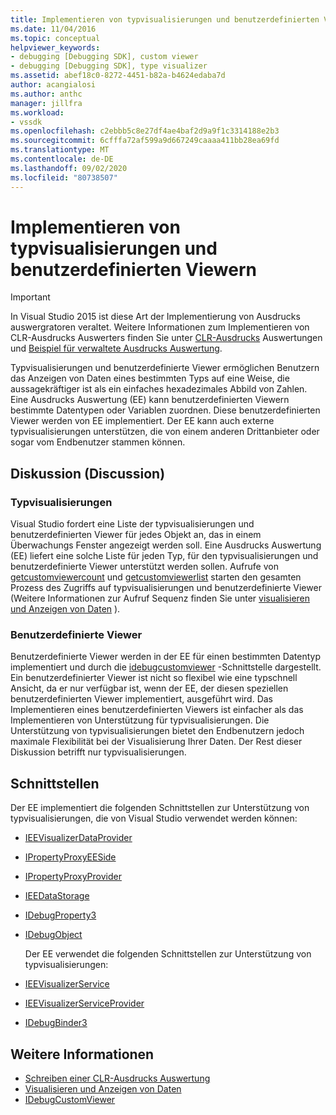 ```yaml
---
title: Implementieren von typvisualisierungen und benutzerdefinierten Viewern | Microsoft-Dokumentation
ms.date: 11/04/2016
ms.topic: conceptual
helpviewer_keywords:
- debugging [Debugging SDK], custom viewer
- debugging [Debugging SDK], type visualizer
ms.assetid: abef18c0-8272-4451-b82a-b4624edaba7d
author: acangialosi
ms.author: anthc
manager: jillfra
ms.workload:
- vssdk
ms.openlocfilehash: c2ebbb5c8e27df4ae4baf2d9a9f1c3314188e2b3
ms.sourcegitcommit: 6cfffa72af599a9d667249caaaa411bb28ea69fd
ms.translationtype: MT
ms.contentlocale: de-DE
ms.lasthandoff: 09/02/2020
ms.locfileid: "80738507"
---
```

# <a name="implement-type-visualizers-and-custom-viewers"></a>Implementieren von typvisualisierungen und benutzerdefinierten Viewern
> [!IMPORTANT]
> In Visual Studio 2015 ist diese Art der Implementierung von Ausdrucks auswergratoren veraltet. Weitere Informationen zum Implementieren von CLR-Ausdrucks Auswerters finden Sie unter [CLR-Ausdrucks](https://github.com/Microsoft/ConcordExtensibilitySamples/wiki/CLR-Expression-Evaluators) Auswertungen und [Beispiel für verwaltete Ausdrucks Auswertung](https://github.com/Microsoft/ConcordExtensibilitySamples/wiki/Managed-Expression-Evaluator-Sample).

 Typvisualisierungen und benutzerdefinierte Viewer ermöglichen Benutzern das Anzeigen von Daten eines bestimmten Typs auf eine Weise, die aussagekräftiger ist als ein einfaches hexadezimales Abbild von Zahlen. Eine Ausdrucks Auswertung (EE) kann benutzerdefinierten Viewern bestimmte Datentypen oder Variablen zuordnen. Diese benutzerdefinierten Viewer werden von EE implementiert. Der EE kann auch externe typvisualisierungen unterstützen, die von einem anderen Drittanbieter oder sogar vom Endbenutzer stammen können.

## <a name="discussion"></a>Diskussion (Discussion)

### <a name="type-visualizers"></a>Typvisualisierungen
 Visual Studio fordert eine Liste der typvisualisierungen und benutzerdefinierten Viewer für jedes Objekt an, das in einem Überwachungs Fenster angezeigt werden soll. Eine Ausdrucks Auswertung (EE) liefert eine solche Liste für jeden Typ, für den typvisualisierungen und benutzerdefinierte Viewer unterstützt werden sollen. Aufrufe von [getcustomviewercount](../../extensibility/debugger/reference/idebugproperty3-getcustomviewercount.md) und [getcustomviewerlist](../../extensibility/debugger/reference/idebugproperty3-getcustomviewerlist.md) starten den gesamten Prozess des Zugriffs auf typvisualisierungen und benutzerdefinierte Viewer (Weitere Informationen zur Aufruf Sequenz finden Sie unter [visualisieren und Anzeigen von Daten](../../extensibility/debugger/visualizing-and-viewing-data.md) ).

### <a name="custom-viewers"></a>Benutzerdefinierte Viewer
 Benutzerdefinierte Viewer werden in der EE für einen bestimmten Datentyp implementiert und durch die [idebugcustomviewer](../../extensibility/debugger/reference/idebugcustomviewer.md) -Schnittstelle dargestellt. Ein benutzerdefinierter Viewer ist nicht so flexibel wie eine typschnell Ansicht, da er nur verfügbar ist, wenn der EE, der diesen speziellen benutzerdefinierten Viewer implementiert, ausgeführt wird. Das Implementieren eines benutzerdefinierten Viewers ist einfacher als das Implementieren von Unterstützung für typvisualisierungen. Die Unterstützung von typvisualisierungen bietet den Endbenutzern jedoch maximale Flexibilität bei der Visualisierung Ihrer Daten. Der Rest dieser Diskussion betrifft nur typvisualisierungen.

## <a name="interfaces"></a>Schnittstellen
 Der EE implementiert die folgenden Schnittstellen zur Unterstützung von typvisualisierungen, die von Visual Studio verwendet werden können:

- [IEEVisualizerDataProvider](../../extensibility/debugger/reference/ieevisualizerdataprovider.md)

- [IPropertyProxyEESide](../../extensibility/debugger/reference/ipropertyproxyeeside.md)

- [IPropertyProxyProvider](../../extensibility/debugger/reference/ipropertyproxyprovider.md)

- [IEEDataStorage](../../extensibility/debugger/reference/ieedatastorage.md)

- [IDebugProperty3](../../extensibility/debugger/reference/idebugproperty3.md)

- [IDebugObject](../../extensibility/debugger/reference/idebugobject.md)

  Der EE verwendet die folgenden Schnittstellen zur Unterstützung von typvisualisierungen:

- [IEEVisualizerService](../../extensibility/debugger/reference/ieevisualizerservice.md)

- [IEEVisualizerServiceProvider](../../extensibility/debugger/reference/ieevisualizerserviceprovider.md)

- [IDebugBinder3](../../extensibility/debugger/reference/idebugbinder3.md)

## <a name="see-also"></a>Weitere Informationen
- [Schreiben einer CLR-Ausdrucks Auswertung](../../extensibility/debugger/writing-a-common-language-runtime-expression-evaluator.md)
- [Visualisieren und Anzeigen von Daten](../../extensibility/debugger/visualizing-and-viewing-data.md)
- [IDebugCustomViewer](../../extensibility/debugger/reference/idebugcustomviewer.md)
